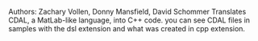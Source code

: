 Authors: Zachary Vollen, Donny Mansfield, David Schommer
Translates CDAL, a MatLab-like language, into C++ code.
you can see CDAL files in samples with the dsl extension and what was created in cpp extension. 
